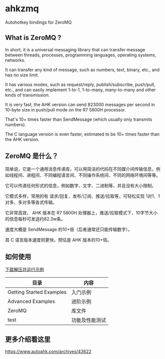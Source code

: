# ahkzmq
Autohotkey bindings for ZeroMQ

## What is ZeroMQ ?
In short, it is a universal messaging library that can transfer message between threads, processes, programming languages, operating systems, networks.

It can transfer any kind of message, such as numbers, text, binary, etc., and has no size limit.

It has various modes, such as request/reply, publish/subscribe, push/pull, etc., and can easily implement 1-to-1, 1-to-many, many-to-many and other kinds of transmission.

It is very fast, the AHK version can send 823000 messages per second in 10-byte size in push/pull mode on the R7 5800H processor.

That's 10+ times faster than SendMessage (which usually only transmits numbers).

The C language version is even faster, estimated to be 10+ times faster than the AHK version.

## ZeroMQ 是什么？
简单说，它是一个通用消息传递库，可以用简洁的代码在不同媒介间传输信息，例如线程间、进程间、不同编程语言间、不同操作系统间、不同的网络环境间等等。

它可以传递任何形式的信息，例如数字、文字、二进制等，并且没有大小限制。

它模式多样，常用的有 请求/回复、发布/订阅、推送/拉取等，可轻松实现 1对1、1对多、多对多等各式传输。

它非常高效， AHK 版本在 R7 5800H 处理器上，推送/拉取模式下，10字节大小的信息每秒可发送约82.3w条。

速度大概是 SendMessage 的10+倍（后者通常还只能传输数字）。

其 C 语言版本速度则更快，预估是 AHK 版本的10+倍。

## 如何使用
[下载解压并运行示例](https://github.com/telppa/ahkzmq/archive/refs/heads/main.zip "实时更新")

目录 | 内容
------------- | -------------
Getting Started Examples | 入门示例
Advanced Examples | 进阶示例
ZeroMQ | 库文件
test | 功能及性能测试

## 更多介绍看这里
https://www.autoahk.com/archives/43622
